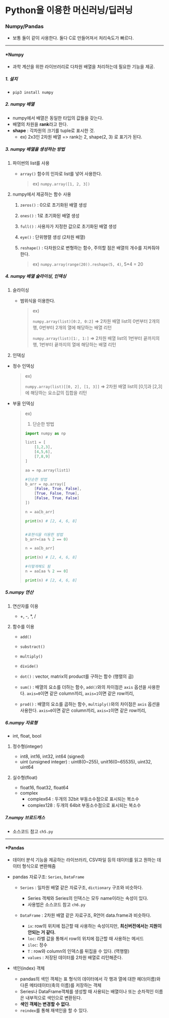 # Python을 이용한 머신러닝/딥러닝



### Numpy/Pandas

- 보통 둘이 같이 사용한다. 둘다 C로 만들어져서 처리속도가 빠르다.



---

#### *Numpy 

- 과학 계산을 위한 라이브러리로 다차원 배열을 처리하는데 필요한 기능을 제공.



##### 1. 설치

- `pip3 install numpy`



##### 2. numpy 배열

- numpy에서 배열은 동일한 타입의 값들을 갖는다.
- 배열의 차원을 **rank**라고 한다.
- **shape** : 각차원의 크기를 tuple로 표시한 것.
  - ex) 2x3인 2차원 배열 => rank는 2, shape(2, 3) 로 표기가 된다.



##### 3. numpy 배열을 생성하는 방법

1. 파이썬의 list를 사용

   - `array()` 함수의 인자로 list를 넣어 사용한다.

     > ex) `numpy.array([1, 2, 3])`

   

2. numpy에서 제공하는 함수 사용

   1. `zeros()` : 0으로 초기화된 배열 생성

   2. `ones()` : 1로 초기화된 배열 생성

   3. `full()` : 사용자가 지정한 값으로 초기화된 배열 생성

   4. `eye()` : 단위행렬 생성 (2차원 배열)

   5. `reshape()` : 다차원으로 변형하는 함수, 주의할 점은 배열의 개수를 지켜줘야 한다.

      > ex) `numpy.array(range(20)).reshape(5, 4)`, 5*4 = 20



##### 4. numpy 배열 슬라이싱, 인덱싱

1. 슬라이싱

   - 범위식을 이용한다.

     > ex)
     >
     > `numpy.array(list)[0:2, 0:2]` => 2차원 배열 list의 0번부터 2개의 행, 0번부터 2개의 열에 해당하는 배열 리턴
     >
     > `numpy.array(list)[1:, 1:]` => 2차원 배열 list의 1번부터 끝까지의 행, 1번부터 끝까지의 열에 해당하는 배열 리턴

   

2.  인덱싱

   - 정수 인덱싱

     > ex)
     >
     > `numpy.array(list)[[0, 2], [1, 3]]` => 2차원 배열 list의 [0,1]과 [2,3]에 해당하는 요소값의 집합을 리턴

   - 부울 인덱싱

     > ex)
     >
     > 1. 단순한 방법
     >
     > ```python
     > import numpy as np
     > 
     > list1 = [
     >     [1,2,3],
     >     [4,5,6],
     >     [7,8,9]
     > ]
     > 
     > aa = np.array(list1)
     > 
     > #단순한 방법
     > b_arr = np.array([
     >     [False, True, False],
     >     [True, False, True],
     >     [False, True, False]
     > ])
     > 
     > n = aa[b_arr]
     > 
     > print(n) # [2, 4, 6, 8]
     > 
     > 
     > #표현식을 이용한 방법
     > b_arr=(aa % 2 == 0)
     > 
     > n = aa[b_arr]
     > 
     > print(n) # [2, 4, 6, 8]
     > 
     > #이렇게해도 됨
     > n = aa[aa % 2 == 0]
     > 
     > print(n) # [2, 4, 6, 8]
     > ```



##### 5.numpy 연산

1. 연산자를 이용

   - +, -, *, /

   

2. 함수를 이용

   - `add()`

   - `substract()`

   - `multiply()`

   - `divide()`

   - `dot()` : vector, matrix의 product를 구하는 함수 (행렬의 곱)

   - `sum()` : 배열의 요소를 더하는 함수, `add()`와의 차이점은 `axis` 옵션을 사용한다.
     `axis=0`이면 같은 column끼리, `axis=1`이면 같은 row끼리,

   - `prod()` : 배열의 요소를 곱하는 함수, `multiply()`와의 차이점은 `axis` 옵션을 사용한다.
     `axis=0`이면 같은 column끼리, `axis=1`이면 같은 row끼리,

     

##### 6.numpy 자료형

- int, float, bool

1. 정수형(integer)

   - int8, int16, int32, int64 (signed)
   - uint (unsigned integer) : uint8(0~255), unit16(0~65535), uint32, uint64

   

2. 실수형(float)

   - float16, float32, float64
   - complex
     - complex64 : 두개의 32bit 부동소수점으로 표시되는 복소수
     - complex128 : 두개의 64bit 부동소수점으로 표시되는 복소수

   

##### 7.numpy 브로드캐스

- 소스코드 참고 `ch5.py`



---

#### *Pandas

- 데이터 분석 기능을 제공하는 라이브러리, CSV파일 등의 데이터를 읽고 원하는 데이터 형식으로 변환해줌



- pandas 자료구조: `Series`, `DataFrame`
  
  - `Series` : 일차원 배열 같은 자료구조, `dictionary` 구조와 비슷하다.
  
    - Series 객체와 Series의 인덱스는 모두 name이라는 속성이 있다.
    - 사용법은 소스코드 참고 `ch6.py`
  
    
  
  - `DataFrame` : 2차원 배열 같은 자료구조, R언어 data.frame과 비슷하다.
  
    - `ix`: row의 위치에 접근할 때 사용하는 속성이지만, **최신버전에서는 지원이 안되는 거 같다.**
    - `loc`: 라벨 값을 통해서 row의 위치에 접근할 때 사용하는 메서드
    - `iloc`: 정수
    - `T` : row와 column의 인덱스를 뒤집을 수 있다. (역행렬)
    - `values` : 저장된 데이터를 2차원 배열로 리턴해준다.
  
  
  
- 색인(index) 객체

  - pandas의 색인 객체는 표 형식의 데이터에서 각 행과 열에 대한 헤더(이름)와 다른 메타데이터(축의 이름)를 저장하는 객체
  - Series나 DataFrame객체를 생성할 때 사용되는 배열이나 또는 순차적인 이름은 내부적으로 색인으로 변환된다.
  - **색인 객체는 변경할 수 없다.**
  - `reindex`를 통해 재색인을 할 수 있다.

